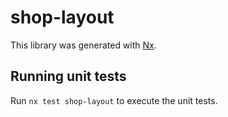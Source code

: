 # shop-layout

This library was generated with [Nx](https://nx.dev).

## Running unit tests

Run `nx test shop-layout` to execute the unit tests.
